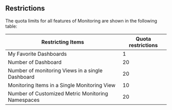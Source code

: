 ## Restrictions
The quota limits for all features of Monitoring are shown in the following table:

Restricting Items | Quota restrictions
---|---
My Favorite Dashboards | 1
Number of Dashboard | 20
Number of monitoring Views in a single Dashboard | 20
Monitoring Items in a Single Monitoring View | 10
Number of Customized Metric Monitoring Namespaces | 20
